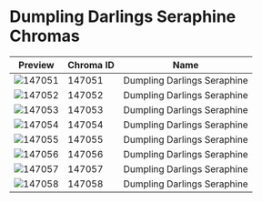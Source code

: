 # Dumpling Darlings Seraphine Chromas

| Preview | Chroma ID | Name |
|---------|-----------|------|
| ![147051](https://raw.communitydragon.org/latest/plugins/rcp-be-lol-game-data/global/default/v1/champion-chroma-images/147/147051.png) | 147051 | Dumpling Darlings Seraphine |
| ![147052](https://raw.communitydragon.org/latest/plugins/rcp-be-lol-game-data/global/default/v1/champion-chroma-images/147/147052.png) | 147052 | Dumpling Darlings Seraphine |
| ![147053](https://raw.communitydragon.org/latest/plugins/rcp-be-lol-game-data/global/default/v1/champion-chroma-images/147/147053.png) | 147053 | Dumpling Darlings Seraphine |
| ![147054](https://raw.communitydragon.org/latest/plugins/rcp-be-lol-game-data/global/default/v1/champion-chroma-images/147/147054.png) | 147054 | Dumpling Darlings Seraphine |
| ![147055](https://raw.communitydragon.org/latest/plugins/rcp-be-lol-game-data/global/default/v1/champion-chroma-images/147/147055.png) | 147055 | Dumpling Darlings Seraphine |
| ![147056](https://raw.communitydragon.org/latest/plugins/rcp-be-lol-game-data/global/default/v1/champion-chroma-images/147/147056.png) | 147056 | Dumpling Darlings Seraphine |
| ![147057](https://raw.communitydragon.org/latest/plugins/rcp-be-lol-game-data/global/default/v1/champion-chroma-images/147/147057.png) | 147057 | Dumpling Darlings Seraphine |
| ![147058](https://raw.communitydragon.org/latest/plugins/rcp-be-lol-game-data/global/default/v1/champion-chroma-images/147/147058.png) | 147058 | Dumpling Darlings Seraphine |